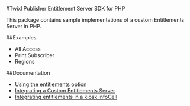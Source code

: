 #Twixl Publisher Entitlement Server SDK for PHP

This package contains sample implementations of a custom Entitlements Server in PHP.

##Examples

* All Access
* Print Subscriber
* Regions

##Documentation

* [Using the entitlements option](http://docs.twixlmedia.com/m/twixl-distribution-platform/l/243030-using-the-entitlements-option)
* [Integrating a Custom Entitlements Server](http://docs.twixlmedia.com/m/twixl-distribution-platform/l/243038-integrating-a-custom-entitlements-server)
* [Integrating entitlements in a kiosk infoCell](http://docs.twixlmedia.com/m/twixl-distribution-platform/l/245365-integrating-entitlements-in-a-kiosk-infocell)

